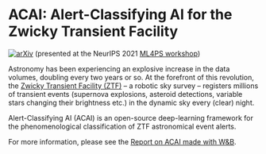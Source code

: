 # ACAI: Alert-Classifying AI for the Zwicky Transient Facility

[![arXiv](https://img.shields.io/badge/arXiv-2111.XXXXX-brightgreen)](https://arxiv.org/abs/2111.XXXXX)
(presented at the NeurIPS 2021 [ML4PS workshop](https://ml4physicalsciences.github.io/2021/))

Astronomy has been experiencing an explosive increase in the data volumes,
doubling every two years or so. At the forefront of this revolution,
the [Zwicky Transient Facility (ZTF)](https://ztf.caltech.edu) – a robotic sky survey –
registers millions of transient events
(supernova explosions, asteroid detections, variable stars changing their brightness etc.)
in the dynamic sky every (clear) night.

Alert-Classifying AI (ACAI) is an open-source deep-learning framework
for the phenomenological classification of ZTF astronomical event alerts.

For more information, please see the
[Report on ACAI made with W&B](https://wandb.ai/dimaduev/acai/reports/Classification-of-astrophysical-events-with-ACAI--VmlldzoxMTkwNjYx).
